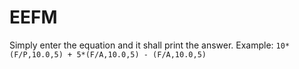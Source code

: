 # EEFM

Simply enter the equation and it shall print the answer.
Example:
``` 10*(F/P,10.0,5) + 5*(F/A,10.0,5) - (F/A,10.0,5) ```